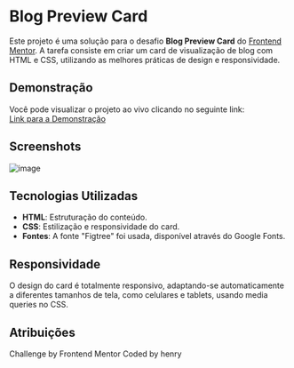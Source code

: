 # Blog Preview Card

Este projeto é uma solução para o desafio **Blog Preview Card** do [Frontend Mentor](https://www.frontendmentor.io/challenges/blog-preview-card-uxv6xxg1M). A tarefa consiste em criar um card de visualização de blog com HTML e CSS, utilizando as melhores práticas de design e responsividade.

## Demonstração

Você pode visualizar o projeto ao vivo clicando no seguinte link:  
[Link para a Demonstração](https://henryydev.github.io/FrontEnd-Mentor-BlogPreviewCard/)

## Screenshots

![image](https://github.com/user-attachments/assets/ffd8a901-6dc6-4ff9-863a-f7f3518bd504)


## Tecnologias Utilizadas

- **HTML**: Estruturação do conteúdo.
- **CSS**: Estilização e responsividade do card.
- **Fontes**: A fonte "Figtree" foi usada, disponível através do Google Fonts.


## Responsividade

O design do card é totalmente responsivo, adaptando-se automaticamente a diferentes tamanhos de tela, como celulares e tablets, usando media queries no CSS.

## Atribuições

Challenge by Frontend Mentor
Coded by henry
